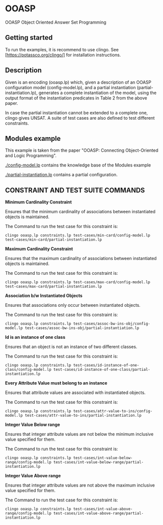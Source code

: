 # OOASP

OOASP Object Oriented Answer Set Programming

## Getting started

To run the examples, it is recommend to use clingo.
See [https://potassco.org/clingo/] for installation instructions.

## Description

Given is an encoding (ooasp.lp) which, given a description of an OOASP configuration
model (config-model.lp), and a partial instantiation (partial-instantiation.lp), generates a complete instantiation of the model,
using the output format of the instantiation predicates in Table 2 from the above paper.

In case the partial instantiation cannot be extended to a complete one, clingo gives UNSAT. A suite of test cases are also defined to test different constraints.

## Modules example

This example is taken from the paper "OOASP: Connecting Object-Oriented and Logic Programming".

[./config-model.lp](./config-model.lp) contains the knowledge base of the Modules example

[./partial-instantiation.lp](./partial-instantiation.lp) contains a partial configuration.

## CONSTRAINT AND TEST SUITE COMMANDS

**Minimum Cardinality Constraint**

Ensures that the minimum cardinality of associations between instantiated objects is maintained.

The Command to run the test case for this constraint is:
```
clingo ooasp.lp constraints.lp test-cases/min-card/config-model.lp test-cases/min-card/partial-instantiation.lp
```

**Maximum Cardinality Constraint** 

Ensures that the maximum cardinality of associations between instantiated objects is maintained.

The Command to run the test case for this constraint is:
```
clingo ooasp.lp constraints.lp test-cases/max-card/config-model.lp test-cases/max-card/partial-instantiation.lp
```

**Association b/w Instantiated Objects**

Ensures that associations only occur between instantiated objects.

The Command to run the test case for this constraint is:
```
clingo ooasp.lp constraints.lp test-cases/assoc-bw-ins-obj/config-model.lp test-cases/assoc-bw-ins-obj/partial-instantiation.lp
```
**Id is an instance of one class**

Ensures that an object is not an instance of two different classes.

The Command to run the test case for this constraint is:
```
clingo ooasp.lp constraints.lp test-cases/id-instance-of-one-class/config-model.lp test-cases/id-instance-of-one-class/partial-instantiation.lp
```
**Every Attribute Value must belong to an instance**

Ensures that attribute values are associated with instantiated objects.

The Command to run the test case for this constraint is:
```
clingo ooasp.lp constraints.lp test-cases/attr-value-to-ins/config-model.lp test-cases/attr-value-to-ins/partial-instantiation.lp
```
**Integer Value Below range**

Ensures that integer attribute values are not below the minimum inclusive value specified for them.

The Command to run the test case for this constraint is:
```
clingo ooasp.lp constraints.lp test-cases/int-value-below-range/config-model.lp test-cases/int-value-below-range/partial-instantiation.lp
```
**Integer Value Above range**

Ensures that integer attribute values are not above the maximum inclusive value specified for them.

The Command to run the test case for this constraint is:
```
clingo ooasp.lp constraints.lp test-cases/int-value-above-range/config-model.lp test-cases/int-value-above-range/partial-instantiation.lp
```
